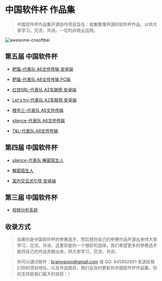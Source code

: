 # 中国软件杯 作品集
> 中国软件杯作品集开源协作项目旨在：收集整理开源的软件杯作品，以供大家学习，交流，共进。一切均非商业运用。

<img src="https://github.com/kensoon/awesome-cnsoftbei/blob/master/media/newcnsoft_01_01_02_01.jpg" alt="awesome-cnsoftbei">

## 第五届 中国软件杯

- [肥猫-代表队 A6文件传输 安卓端](https://www.github.com/TeamFatCat/Easy_Transfer)

- [肥猫-代表队 A6文件传输 PC端](https://www.github.com/TeamFatCat/TransferForPC)

- [红烧SRL-代表队 A2车联网 安卓端](https://www.github.com/brainysoon/cyberCar)

- [Let's try-代表队 A2车联网 安卓端](https://www.github.com/isnine/Vehicle)

- [根号三-代表队 A6文件传输](https://www.github.com/zhoubowen-sky/LingDong2.0)

- [silence-代表队 A6文件传输](https://github.com/Coselding/iTransfer)

- [T&L-代表队 A6文件传输](https://github.com/kensoon/zhaochuan)

## 第四届 中国软件杯

- [silence-代表队 解密陌生人](https://github.com/Coselding/Stranger)

- [解密陌生人](https://github.com/zoulux/FindV2)

- [室内交互式引导 安卓端](https://github.com/ClaymanTwinkle/findpath)

## 第三届 中国软件杯

- [视频分析系统](https://github.com/cqswzqcj/MFCShowVideoTest)

## 收录方式
> 如果你是中国软件杯的参赛选手，然后想将自己的参赛作品开源出来供大家学习，交流，共进，这里将是你一个很好的选择。我们希望更多的参赛选手能将自己的作品贡献出来，供大家学习，交流，共进。

> 你可以通过邮件：brainysoon@gmail.com 或 QQ: 845892601 发送给我们你的项目地址，以及作品题目，我们会及时更新到中国软件杯作品集。你的支持是我们最大的收获：）
